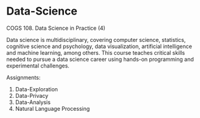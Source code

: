 # Data-Science

COGS 108. Data Science in Practice (4)

Data science is multidisciplinary, covering computer science, statistics, cognitive science and psychology, data visualization, artificial intelligence and machine learning, among others. This course teaches critical skills needed to pursue a data science career using hands-on programming and experimental challenges.

Assignments:

1. Data-Exploration
2. Data-Privacy
3. Data-Analysis
4. Natural Language Processing
